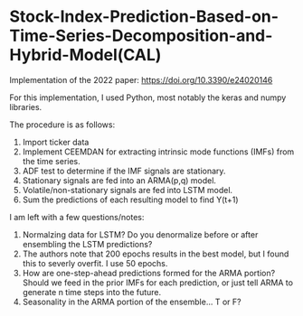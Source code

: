 # Stock-Index-Prediction-Based-on-Time-Series-Decomposition-and-Hybrid-Model(CAL)
Implementation of the 2022 paper: https://doi.org/10.3390/e24020146

For this implementation, I used Python, most notably the keras and numpy libraries.

The procedure is as follows:
1. Import ticker data
2. Implement CEEMDAN for extracting intrinsic mode functions (IMFs) from the time series.
3. ADF test to determine if the IMF signals are stationary.
4. Stationary signals are fed into an ARMA(p,q) model.
5. Volatile/non-stationary signals are fed into LSTM model.
6. Sum the predictions of each resulting model to find Y(t+1)

I am left with a few questions/notes:

1. Normalzing data for LSTM? Do you denormalize before or after ensembling the LSTM predictions?
2. The authors note that 200 epochs results in the best model, but I found this to severly overfit. I use 50 epochs.
3. How are one-step-ahead predictions formed for the ARMA portion? Should we feed in the prior IMFs for each prediction, or just tell ARMA to generate n time steps into the future.
4. Seasonality in the ARMA portion of the ensemble... T or F?
